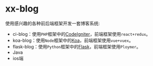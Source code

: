 xx-blog
========

使用感兴趣的各种前后端框架开发一套博客系统:

 - ci-blog：使用`PHP`框架中的[CodeIgniter](http://www.codeigniter.com/)，前端框架使用`react+redux`。
 - koa-blog：使用`Node`框架中的[Koa](https://github.com/koajs/koa)，前端框架使用`vue+vuex`。
 - flask-blog：使用`Python`框架中的[Flask](https://github.com/pallets/flask)，前端框架使用`Ploymer`。
 - Java
 - ios端
